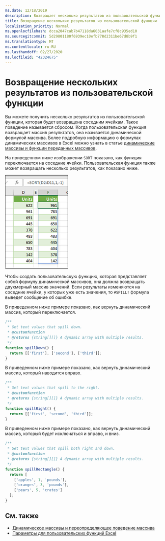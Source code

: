 ```yaml
---
ms.date: 12/18/2019
description: Возвращает несколько результатов из пользовательской функции в надстройке Office Excel.
title: Возвращение нескольких результатов из пользовательской функции
localization_priority: Normal
ms.openlocfilehash: dcca2047cab7b47118da6031aafe7cf8c935ed10
ms.sourcegitcommit: 5d29801180f6939ec10efb778d2311be67d8b9f1
ms.translationtype: MT
ms.contentlocale: ru-RU
ms.lasthandoff: 02/27/2020
ms.locfileid: "42324675"
---
```

# <a name="return-multiple-results-from-your-custom-function"></a>Возвращение нескольких результатов из пользовательской функции

Вы можете получить несколько результатов из пользовательской функции, которая будет возвращена соседним ячейкам. Такое поведение называется сбросом. Когда пользовательская функция возвращает массив результатов, она называется динамической формулой массива. Более подробную информацию о формулах динамических массивов в Excel можно узнать в статье [динамические массивы и функции переданных массивов](https://support.office.com/article/dynamic-arrays-and-spilled-array-behavior-205c6b06-03ba-4151-89a1-87a7eb36e531).

На приведенном ниже изображении `SORT` показано, как функция переключается на соседние ячейки. Пользовательская функция также может возвращать несколько результатов, как показано ниже.

![Снимок экрана функции SORT, отображающей несколько результатов в нескольких ячейках.](../images/dynamic-array-spill.png)

Чтобы создать пользовательскую функцию, которая представляет собой формулу динамической массивов, она должна возвращать двухмерный массив значений. Если результаты изменяются на соседние ячейки, у которых уже есть значения, то `#SPILL!` формула выведет сообщение об ошибке.

В приведенном ниже примере показано, как вернуть динамический массив, который переключается.

```javascript
/**
 * Get text values that spill down.
 * @customfunction
 * @returns {string[][]} A dynamic array with multiple results.
 */
function spillDown() {
  return [['first'], ['second'], ['third']];
}
```

В приведенном ниже примере показано, как вернуть динамический массив, который наводится вправо. 

```javascript
/**
 * Get text values that spill to the right.
 * @customfunction
 * @returns {string[][]} A dynamic array with multiple results.
 */
function spillRight() {
  return [['first', 'second', 'third']];
}
```

В приведенном ниже примере показано, как вернуть динамический массив, который будет исключаться и вправо, и вниз.

```javascript
/**
 * Get text values that spill both right and down.
 * @customfunction
 * @returns {string[][]} A dynamic array with multiple results.
 */
function spillRectangle() {
  return [
    ['apples', 1, 'pounds'],
    ['oranges', 3, 'pounds'],
    ['pears', 5, 'crates']
  ];
}
```

## <a name="see-also"></a>См. также

- [Динамическое массивы и переопределяющее поведение массива](https://support.office.com/article/dynamic-arrays-and-spilled-array-behavior-205c6b06-03ba-4151-89a1-87a7eb36e531)
- [Параметры для пользовательских функций Excel](custom-functions-parameter-options.md)